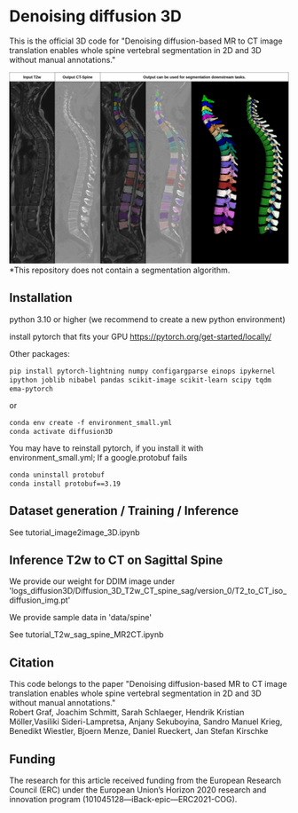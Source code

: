 
# Denoising diffusion 3D
This is the official 3D code for "Denoising diffusion-based MR to CT image translation enables whole spine vertebral segmentation in 2D and 3D without manual annotations."

![img](images/example3D.jpg)
*This repository does not contain a segmentation algorithm.

## Installation



python 3.10 or higher (we recommend to create a new python environment)



install pytorch that fits your GPU
https://pytorch.org/get-started/locally/

Other packages:

```properties
pip install pytorch-lightning numpy configargparse einops ipykernel ipython joblib nibabel pandas scikit-image scikit-learn scipy tqdm ema-pytorch
```

or

```properties
conda env create -f environment_small.yml 
conda activate diffusion3D
```
You may have to reinstall pytorch, if you install it with environment_small.yml; If a google.protobuf fails 
```properties
conda uninstall protobuf
conda install protobuf==3.19
```
## Dataset generation / Training / Inference

See tutorial_image2image_3D.ipynb

## Inference T2w to CT on Sagittal Spine

We provide our weight for DDIM image under 'logs_diffusion3D/Diffusion_3D_T2w_CT_spine_sag/version_0/T2_to_CT_iso_diffusion_img.pt'

We provide sample data in 'data/spine'

See tutorial_T2w_sag_spine_MR2CT.ipynb

## Citation

This code belongs to the paper "Denoising diffusion-based MR to CT image translation enables whole spine vertebral segmentation in 2D and 3D without manual annotations."    
Robert Graf, Joachim Schmitt, Sarah Schlaeger, Hendrik Kristian Möller,Vasiliki Sideri-Lampretsa, Anjany Sekuboyina, Sandro Manuel Krieg, Benedikt Wiestler, Bjoern Menze, Daniel Rueckert, Jan Stefan Kirschke

## Funding 

The research for this article received funding from the European Research Council (ERC) under the European Union’s Horizon 2020 research and innovation program (101045128—iBack-epic—ERC2021-COG). 